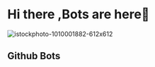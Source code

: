 # Hi there ,Bots are here👋

![istockphoto-1010001882-612x612](https://user-images.githubusercontent.com/96376074/146673783-c385bb00-733d-4d49-8749-db6f1c7749ce.jpg)


## Github Bots
